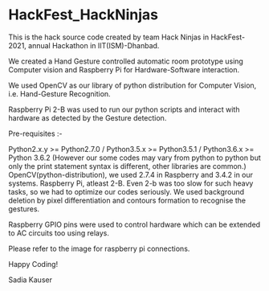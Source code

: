 # HackFest_HackNinjas
This is the hack source code created by team Hack Ninjas in HackFest-2021, annual Hackathon in IIT(ISM)-Dhanbad.

We created a Hand Gesture controlled automatic room prototype using Computer vision and Raspberry Pi for Hardware-Software interaction.

We used OpenCV as our library of python distribution for Computer Vision, i.e. Hand-Gesture Recognition.

Raspberry Pi 2-B was used to run our python scripts and interact with hardware as detected by the Gesture detection.

Pre-requisites :-

Python2.x.y >= Python2.7.0 / Python3.5.x >= Python3.5.1 / Python3.6.x >= Python 3.6.2 (However our some codes may vary from python to python but only the print statement syntax is different, other libraries are common.)
OpenCV(python-distribution), we used 2.7.4 in Raspberry and 3.4.2 in our systems.
Raspberry Pi, atleast 2-B. Even 2-b was too slow for such heavy tasks, so we had to optimize our codes seriously.
We used background deletion by pixel differentiation and contours formation to recognise the gestures.

Raspberry GPIO pins were used to control hardware which can be extended to AC circuits too using relays.

Please refer to the image for raspberry pi connections.

Happy Coding!

Sadia Kauser
